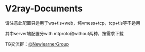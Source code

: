 # V2ray-Documents
请注意此配置只适用于ws+tls+web，纯vmess+tcp，tcp+tls等不适用

其中server端配置分with mtproto和without两种，按需求下载

TG交流群：[@NewlearnerGroup](https://t.me/NewlearnerGroup)
